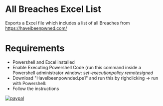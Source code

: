 # All Breaches Excel List 

Exports a Excel file which includes a list of all Breaches from https://haveibeenpwned.com/ 

# Requirements
- Powershell and Excel installed
- Enable Executing Powershell Code (run this command inside a Powershell administrator window: <i>set-executionpolicy remotesigned</i>
- Download "HaveIbeenpownded.ps1" and run this by righclicking -> run with Powershell:
- Follow the instructions

[![paypal](https://www.paypalobjects.com/en_US/i/btn/btn_donateCC_LG.gif)](https://www.paypal.com/paypalme/hmanuel02?)

